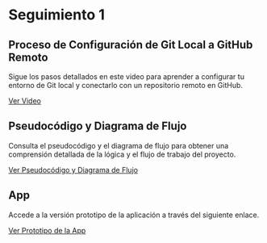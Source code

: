 # Seguimiento 1

## Proceso de Configuración de Git Local a GitHub Remoto

Sigue los pasos detallados en este video para aprender a configurar tu entorno de Git local y conectarlo con un repositorio remoto en GitHub.

[Ver Video](https://youtu.be/tenyTGGflFc)

## Pseudocódigo y Diagrama de Flujo

Consulta el pseudocódigo y el diagrama de flujo para obtener una comprensión detallada de la lógica y el flujo de trabajo del proyecto.

[Ver Pseudocódigo y Diagrama de Flujo](https://lucid.app/lucidchart/54931eb0-b99a-4112-813e-7e38ed041baf/edit?viewport_loc=266%2C1345%2C1110%2C503%2C0_0&invitationId=inv_7c0f1ff5-4965-4d26-913d-9f191a6296ac)

## App

Accede a la versión prototipo de la aplicación a través del siguiente enlace.

[Ver Prototipo de la App](https://mockitt.wondershare.com/proto/qGiDs7VYs90c9bVhSl0LSU/sharing?view_mode=read_only)
